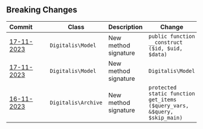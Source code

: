 ## Breaking Changes

|Commit&nbsp;&nbsp;&nbsp;&nbsp;&nbsp;&nbsp;&nbsp;|Class|Description|Change|
|---|---|---|---|
|[17-11-2023](/../../commit/7d148430bf9f9306aa9471e6b65a8767ac452e7f)|`Digitalis\Model`|New method signature|`public function __construct ($id, $uid, $data)`|
|[17-11-2023](/../../commit/7d148430bf9f9306aa9471e6b65a8767ac452e7f)|`Digitalis\Model`|New method signature|`Digitalis\Model` | New method signature | `public function init ()`|
|[16-11-2023](/../../commit/9bd3ad7616431c7c34aa2dc799b2fb421eb22789)|`Digitalis\Archive`|New method signature|`protected static function get_items ($query_vars, &$query, $skip_main)`|

